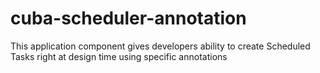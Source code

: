 # cuba-scheduler-annotation
This application component gives developers ability to create Scheduled Tasks right at design time using specific annotations
